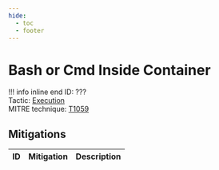 ```yaml
---
hide:
  - toc
  - footer
---
```


# Bash or Cmd Inside Container

!!! info inline end
    ID: ???<br>
    Tactic: [Execution](../Execution/index.md) <br>
    MITRE technique: [T1059](https://attack.mitre.org/techniques/T1059/)



## Mitigations

|ID|Mitigation|Description|
|--|----------|-----------|